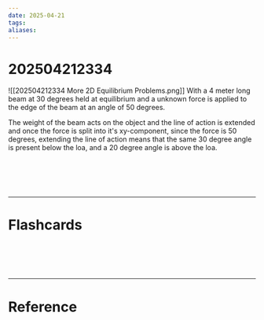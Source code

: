 ```yaml
---
date: 2025-04-21
tags: 
aliases:
---
```

# 202504212334
![[202504212334 More 2D Equilibrium Problems.png]]
With a 4 meter long beam at 30 degrees held at equilibrium and a unknown force is applied to the edge of the beam at an angle of 50 degrees. 

The weight of the beam acts on the object and the line of action is extended and once the force is split into it's xy-component, since the force is 50 degrees, extending the line of action means that the same 30 degree angle is present below the loa, and a 20 degree angle is above the loa.

# ‌
---
# Flashcards


# ‌
---
# Reference
